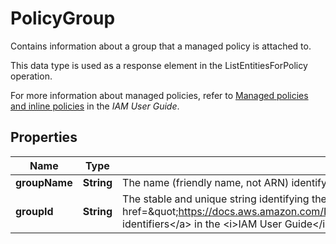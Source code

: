 

# PolicyGroup

<p>Contains information about a group that a managed policy is attached to.</p> <p>This data type is used as a response element in the <a>ListEntitiesForPolicy</a> operation. </p> <p>For more information about managed policies, refer to <a href=\"https://docs.aws.amazon.com/IAM/latest/UserGuide/policies-managed-vs-inline.html\">Managed policies and inline policies</a> in the <i>IAM User Guide</i>. </p>

## Properties

| Name | Type | Description | Notes |
|------------ | ------------- | ------------- | -------------|
|**groupName** | **String** | The name (friendly name, not ARN) identifying the group. |  [optional] |
|**groupId** | **String** | The stable and unique string identifying the group. For more information about IDs, see &lt;a href&#x3D;\&quot;https://docs.aws.amazon.com/IAM/latest/UserGuide/reference_identifiers.html\&quot;&gt;IAM identifiers&lt;/a&gt; in the &lt;i&gt;IAM User Guide&lt;/i&gt;. |  [optional] |



